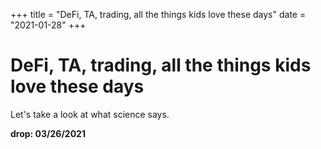 +++
title = "DeFi, TA, trading,  all the things kids love these days"
date = "2021-01-28"
+++



# DeFi, TA, trading,  all the things kids love these days

Let's take a look at what science says.

**drop: 03/26/2021**